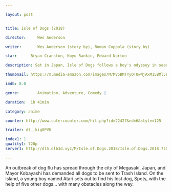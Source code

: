 ```yaml
---

layout: post


title: Isle of Dogs (2018)

director:     Wes Anderson

writer:       Wes Anderson (story by), Roman Coppola (story by)

star:      Bryan Cranston, Koyu Rankin, Edward Norton

description: Set in Japan, Isle of Dogs follows a boy's odyssey in search of his lost dog.

thumbnail: https://m.media-amazon.com/images/M/MV5BMTYyOTUwNjAxM15BMl5BanBnXkFtZTgwODcyMzE0NDM@._V1_UX182_CR0,0,182,268_AL__QL50.jpg

imdb: 8.0

genre:        Animation, Adventure, Comedy |

duration:  1h 41min

category: anime

counter: http://www.cutercounter.com/hit.php?id=22427&nd=6&style=125

trailer: dt__kig8PVU

index1: 1
quality1: 720p
server1: http://dl5.dlb3d.xyz/M/Isle.of.Dogs.2018/Isle.of.Dogs.2018.720p.Farsi.Dubbed-[Bi-3-Seda].mkv

---
```


An outbreak of dog flu has spread through the city of Megasaki, Japan, and Mayor Kobayashi has demanded all dogs to be sent to Trash Island. On the island, a young boy named Atari sets out to find his lost dog, Spots, with the help of five other dogs... with many obstacles along the way.